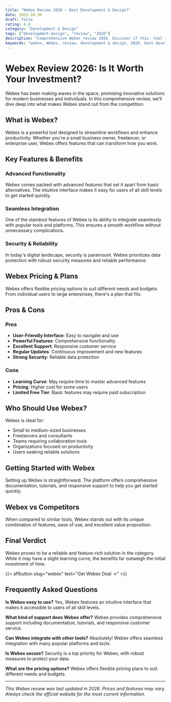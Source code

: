 ```yaml
---
title: "Webex Review 2026 – Best Development & Design?"
date: 2025-10-30
draft: false
rating: 4.8
category: "Development & Design"
tags: ["development-design", "review", "2026"]
description: "Comprehensive Webex review 2026. Discover if this  tool is the best choice for your needs."
keywords: "webex, Webex, review, development & design, 2026, best development & design"
---
```


# Webex Review 2026: Is It Worth Your Investment?

Webex has been making waves in the  space, promising innovative solutions for modern businesses and individuals. In this comprehensive review, we'll dive deep into what makes Webex stand out from the competition.

## What is Webex?

Webex is a powerful  tool designed to streamline workflows and enhance productivity. Whether you're a small business owner, freelancer, or enterprise user, Webex offers features that can transform how you work.

## Key Features & Benefits

### Advanced Functionality
Webex comes packed with advanced features that set it apart from basic alternatives. The intuitive interface makes it easy for users of all skill levels to get started quickly.

### Seamless Integration
One of the standout features of Webex is its ability to integrate seamlessly with popular tools and platforms. This ensures a smooth workflow without unnecessary complications.

### Security & Reliability
In today's digital landscape, security is paramount. Webex prioritizes data protection with robust security measures and reliable performance.

## Webex Pricing & Plans

Webex offers flexible pricing options to suit different needs and budgets. From individual users to large enterprises, there's a plan that fits.

## Pros & Cons

### Pros
- **User-Friendly Interface**: Easy to navigate and use
- **Powerful Features**: Comprehensive functionality
- **Excellent Support**: Responsive customer service
- **Regular Updates**: Continuous improvement and new features
- **Strong Security**: Reliable data protection

### Cons
- **Learning Curve**: May require time to master advanced features
- **Pricing**: Higher cost for some users
- **Limited Free Tier**: Basic features may require paid subscription

## Who Should Use Webex?

Webex is ideal for:
- Small to medium-sized businesses
- Freelancers and consultants
- Teams requiring collaboration tools
- Organizations focused on productivity
- Users seeking reliable  solutions

## Getting Started with Webex

Setting up Webex is straightforward. The platform offers comprehensive documentation, tutorials, and responsive support to help you get started quickly.

## Webex vs Competitors

When compared to similar tools, Webex stands out with its unique combination of features, ease of use, and excellent value proposition.

## Final Verdict

Webex proves to be a reliable and feature-rich solution in the  category. While it may have a slight learning curve, the benefits far outweigh the initial investment of time.

{{< affbutton slug="webex" text="Get Webex Deal →" >}}

## Frequently Asked Questions

**Is Webex easy to use?**
Yes, Webex features an intuitive interface that makes it accessible to users of all skill levels.

**What kind of support does Webex offer?**
Webex provides comprehensive support including documentation, tutorials, and responsive customer service.

**Can Webex integrate with other tools?**
Absolutely! Webex offers seamless integration with many popular platforms and tools.

**Is Webex secure?**
Security is a top priority for Webex, with robust measures to protect your data.

**What are the pricing options?**
Webex offers flexible pricing plans to suit different needs and budgets.

---

*This Webex review was last updated in 2026. Prices and features may vary. Always check the official website for the most current information.*
